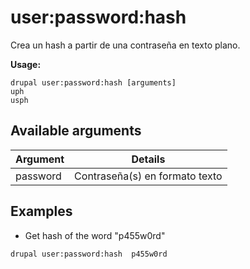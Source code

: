 # user:password:hash
Crea un hash a partir de una contraseña en texto plano.

**Usage:**
```
drupal user:password:hash [arguments]
uph
usph
```

## Available arguments
Argument | Details
---------|-------------
password | Contraseña(s) en formato texto

## Examples
* Get hash of the word "p455w0rd"
```
drupal user:password:hash  p455w0rd
```
